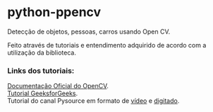 # python-ppencv
Detecção de objetos, pessoas, carros usando Open CV.

Feito através de tutoriais e entendimento adquirido de acordo com a utilização da biblioteca.

<h3>Links dos tutoriais:</h3>
<a href="https://docs.opencv.org/4.x/d6/d00/tutorial_py_root.html">Documentação Oficial do OpenCV</a>.<br>
<a href="https://www.geeksforgeeks.org/opencv-python-tutorial/">Tutorial GeeksforGeeks</a>.<br>
Tutorial do canal Pysource em formato de <a href="https://www.youtube.com/watch?v=O3b8lVF93jU&ab_channel=Pysource">vídeo</a> e <a href="https://pysource.com/2021/01/28/object-tracking-with-opencv-and-python/">digitado</a>.<br>
